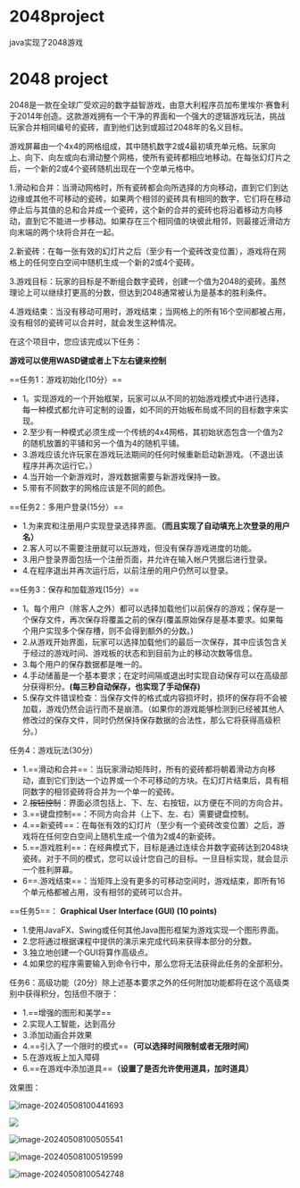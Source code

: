 # 2048project
java实现了2048游戏
# 2048 project

2048是一款在全球广受欢迎的数字益智游戏，由意大利程序员加布里埃尔·赛鲁利于2014年创造。这款游戏拥有一个干净的界面和一个强大的逻辑游戏玩法，挑战玩家合并相同编号的瓷砖，直到他们达到或超过2048年的名义目标。

游戏屏幕由一个4x4的网格组成，其中随机数字2或4最初填充单元格。玩家向上、向下、向左或向右滑动整个网格，使所有瓷砖都相应地移动。在每张幻灯片之后，一个新的2或4个瓷砖随机出现在一个空单元格中。

1.滑动和合并：当滑动网格时，所有瓷砖都会向所选择的方向移动，直到它们到达边缘或其他不可移动的瓷砖。如果两个相邻的瓷砖具有相同的数字，它们将在移动停止后与其值的总和合并成一个瓷砖，这个新的合并的瓷砖也将沿着移动方向移动，直到它不能进一步移动。如果存在三个相同值的块彼此相邻，则最接近滑动方向末端的两个块将合并在一起。

 2.新瓷砖：在每一张有效的幻灯片之后（至少有一个瓷砖改变位置），游戏将在网格上的任何空白空间中随机生成一个新的2或4个瓷砖。 

3.游戏目标：玩家的目标是不断组合数字瓷砖，创建一个值为2048的瓷砖。虽然理论上可以继续打更高的分数，但达到2048通常被认为是基本的胜利条件。 

4.游戏结束：当没有移动可用时，游戏结束；当网格上的所有16个空间都被占用，没有相邻的瓷砖可以合并时，就会发生这种情况。

在这个项目中，您应该完成以下任务：

**游戏可以使用WASD键或者上下左右键来控制**

==任务1：游戏初始化(10分）==

- 1。实现游戏的一个开始框架，玩家可以从不同的初始游戏模式中进行选择，每一种模式都允许可定制的设置，如不同的开始板布局或不同的目标数字来实现。
- 2.至少有一种模式必须生成一个传统的4x4网格，其初始状态包含一个值为2的随机放置的平铺和另一个值为4的随机平铺。 
- 3.游戏应该允许玩家在游戏玩法期间的任何时候重新启动新游戏。（不退出该程序并再次运行它。）
- 4.当开始一个新游戏时，游戏数据需要与新游戏保持一致。
- 5.带有不同数字的网格应该是不同的颜色。

==任务2：多用户登录(15分）==

- 1.为来宾和注册用户实现登录选择界面。**（而且实现了自动填充上次登录的用户名）**
- 2.客人可以不需要注册就可以玩游戏，但没有保存游戏进度的功能。
- 3.用户登录界面包括一个注册页面，并允许在输入帐户凭据后进行登录。
- 4.在程序退出并再次运行后，以前注册的用户仍然可以登录。



==任务3：保存和加载游戏(15分）==

- 1。每个用户（除客人之外）都可以选择加载他们以前保存的游戏；保存是一个保存文件，再次保存将覆盖之前的保存(覆盖原始保存是基本要求。如果每个用户实现多个保存槽，则不会得到额外的分数。)
- 2.从游戏开始界面，玩家可以选择加载他们的最后一次保存，其中应该包含关于经过的游戏时间、游戏板的状态和到目前为止的移动次数等信息。
- 3.每个用户的保存数据都是唯一的。
- 4.手动储蓄是一个基本要求；在定时间隔或退出时实现自动保存可以在高级部分获得积分。**(每三秒自动保存，也实现了手动保存)**
- 5.保存文件错误检查：当保存文件的格式或内容损坏时，损坏的保存将不会被加载，游戏仍然会运行而不是崩溃。（如果你的游戏能够检测到已经被其他人修改过的保存文件，同时仍然保持保存数据的合法性，那么它将获得高级积分。）



任务4：游戏玩法(30分）

- 1.==滑动和合并==：当玩家滑动矩阵时，所有的瓷砖都将朝着滑动方向移动，直到它们到达一个边界或一个不可移动的方块。在幻灯片结束后，具有相同数字的相邻瓷砖将合并为一个单一的瓷砖。
- 2.~~按钮控制~~：界面必须包括上、下、左、右按钮，以方便在不同的方向合并。 
- 3.==键盘控制==：不同方向合并（上下、左、右）需要键盘控制。
- 4.==新瓷砖==：在每张有效的幻灯片（至少有一个瓷砖改变位置）之后，游戏将在任何空白空间上随机生成一个值为2或4的新瓷砖。
- 5.==游戏胜利==：在经典模式下，目标是通过连续合并数字瓷砖达到2048块瓷砖。对于不同的模式，您可以设计您自己的目标。一旦目标实现，就会显示一个胜利屏幕。 
- 6==.游戏结束==：当矩阵上没有更多的可移动空间时，游戏结束，即所有16个单元格都被占用，没有相邻的瓷砖可以合并。



==任务5==： **Graphical User Interface (GUI) (10 points)**

- 1.使用JavaFX、Swing或任何其他Java图形框架为游戏实现一个图形界面。
- 2.您将通过根据课程中提供的演示来完成代码来获得本部分的分数。
- 3.独立地创建一个GUI将算作高级点。
- 4.如果您的程序需要输入到命令行中，那么您将无法获得此任务的全部积分。



任务6：高级功能（20分）除上述基本要求之外的任何附加功能都将在这个高级类别中获得积分，包括但不限于：

- 1.==增强的图形和美学==
- 2.实现人工智能，达到高分
- 3.添加动画合并效果
- 4.==引入了一个限时的模式==**（可以选择时间限制或者无限时间）**
- 5.在游戏板上加入障碍
- 6.==在游戏中添加道具==**（设置了是否允许使用道具，加时道具）**



效果图：

![image-20240508100441693](https://cdn.jsdelivr.net/gh/LingoJack/ImageBed@main/imgs/image-20240508100441693.png)



![](https://cdn.jsdelivr.net/gh/LingoJack/ImageBed@main/imgs/image-20240508100441693.png)

![image-20240508100505541](https://cdn.jsdelivr.net/gh/LingoJack/ImageBed@main/imgs/image-20240508100505541.png)

![image-20240508100519599](https://cdn.jsdelivr.net/gh/LingoJack/ImageBed@main/imgs/image-20240508100519599.png)

![image-20240508100542748](https://cdn.jsdelivr.net/gh/LingoJack/ImageBed@main/imgs/image-20240508100542748.png)

